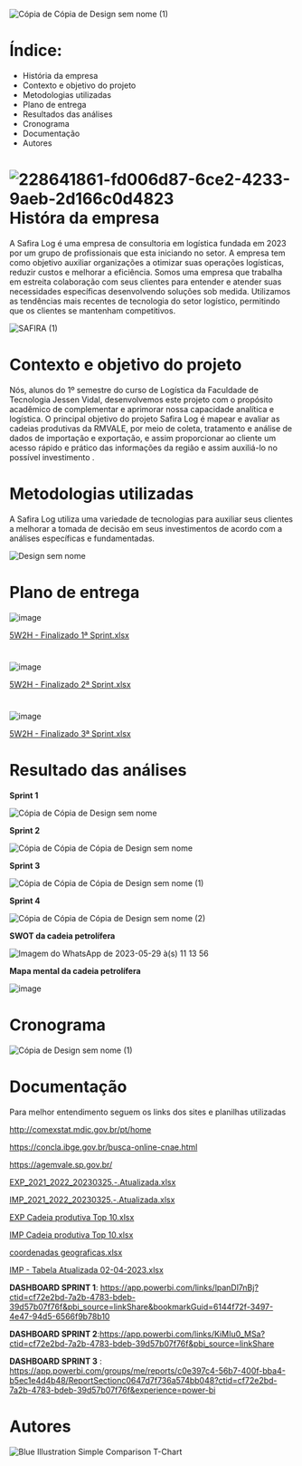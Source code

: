 ![Cópia de Cópia de Design sem nome (1)](https://github.com/JPrudencio/Safira/assets/127873477/17627417-83a6-427c-b3bc-b8bd1b08d21e)






#

# **Índice:**


* História da empresa
*  Contexto e objetivo do projeto
*  Metodologias utilizadas
*  Plano de entrega
*  Resultados das análises
*  Cronograma
*  Documentação
*  Autores


#

#  ![228641861-fd006d87-6ce2-4233-9aeb-2d166c0d4823](https://github.com/JPrudencio/Safira/assets/127873477/470ddb11-734a-49b4-abb5-cf4769d5dbba) Históra da empresa


A Safira Log  é uma empresa de consultoria em logística fundada em 2023 por um grupo de profissionais  que esta iniciando  no setor.  A empresa tem como objetivo auxiliar organizações 
a otimizar suas operações  logísticas, reduzir custos e melhorar a eficiência.
Somos uma empresa que trabalha em estreita colaboração com seus clientes para entender e atender suas necessidades específicas  desenvolvendo soluções sob medida.
Utilizamos as tendências mais recentes  de tecnologia do setor logístico, permitindo que os clientes se mantenham  competitivos.

![SAFIRA (1)](https://github.com/JPrudencio/Safira/assets/127873477/2e3f25e5-5d0a-4523-98e6-62f4cc3da780)

#



#  Contexto e objetivo do projeto



Nós, alunos do 1º semestre do curso de Logística da  Faculdade de Tecnologia Jessen Vidal, desenvolvemos este projeto com o propósito acadêmico de complementar e aprimorar nossa capacidade analítica e logística.
O principal objetivo do projeto Safira Log é  mapear e avaliar as cadeias produtivas da RMVALE, por meio de coleta, tratamento e análise de dados de importação e exportação, e  assim proporcionar ao cliente um  acesso rápido e prático das informações da região  e assim auxiliá-lo no possível investimento .

#
     
     
#  Metodologias utilizadas

A Safira Log  utiliza uma variedade de tecnologias para auxiliar seus clientes a melhorar a  tomada de decisão em seus investimentos  de acordo com a análises específicas e fundamentadas.

![Design sem nome](https://github.com/JPrudencio/Safira/assets/127873477/8021783d-7938-405f-9970-28a7b866940c)


#


#  Plano de entrega


![image](https://github.com/JPrudencio/Safira/assets/128006146/9a59ab9b-c4c7-4c9e-9dca-5c52b11ea712)

[5W2H - Finalizado 1ª Sprint.xlsx](https://github.com/JPrudencio/Safira/files/11256404/5W2H.-.Finalizado.1.Sprint.xlsx)

#

![image](https://github.com/JPrudencio/Safira/assets/128006146/f992a36d-d9fb-47d3-bb4f-528ef3266c09)


[5W2H - Finalizado 2ª Sprint.xlsx](https://github.com/JPrudencio/Safira/files/11315165/5W2H.-.Finalizado.2.Sprint.xlsx)

#

![image](https://github.com/JPrudencio/Safira/assets/128006146/d8691c7a-9fb5-410d-a3d9-43d335483446)

[5W2H - Finalizado 3ª Sprint.xlsx](https://github.com/JPrudencio/Safira/files/11537614/5W2H.-.Finalizado.3.Sprint.xlsx)



#


# Resultado das análises


**Sprint 1**



![Cópia de Cópia de Design sem nome](https://github.com/JPrudencio/Safira/assets/127873477/3e8422ff-915b-4d60-8fff-25b4e6273378)




**Sprint 2**


![Cópia de Cópia de Cópia de Design sem nome](https://github.com/JPrudencio/Safira/assets/127873477/932c4153-e225-4008-8058-04a1544aaa6d)


**Sprint 3**

![Cópia de Cópia de Cópia de Design sem nome (1)](https://github.com/JPrudencio/Safira/assets/127873477/79e8e728-7c72-4cd2-ac6b-e20b246cf236)



**Sprint  4**

![Cópia de Cópia de Cópia de Design sem nome (2)](https://github.com/JPrudencio/Safira/assets/127873477/0aa26850-2eb9-4a35-ae0c-eaddc90bd23a)



**SWOT da cadeia petrolífera**

![Imagem do WhatsApp de 2023-05-29 à(s) 11 13 56](https://github.com/JPrudencio/Safira/assets/127873477/9fa4c1c6-bf2e-41ce-9211-ac750d58739d)


**Mapa mental da cadeia  petrolífera**


![image](https://github.com/JPrudencio/Safira/assets/128006146/b12e6164-e83a-451d-8305-8fdb9e58cfdf)





#

# Cronograma


![Cópia de Design sem nome (1)](https://github.com/JPrudencio/Safira/assets/127873477/251a2f46-537a-43b8-b4d6-3e6b761d9478)





#


#  Documentação

Para melhor entendimento  seguem os links  dos sites e planilhas utilizadas         

http://comexstat.mdic.gov.br/pt/home

https://concla.ibge.gov.br/busca-online-cnae.html

https://agemvale.sp.gov.br/

[EXP_2021_2022_20230325.-.Atualizada.xlsx](https://github.com/JPrudencio/Safira/files/11106315/EXP_2021_2022_20230325.-.Atualizada.xlsx)

[IMP_2021_2022_20230325.-.Atualizada.xlsx](https://github.com/JPrudencio/Safira/files/11106316/IMP_2021_2022_20230325.-.Atualizada.xlsx)

[EXP Cadeia produtiva Top 10.xlsx](https://github.com/JPrudencio/Safira/files/11134765/EXP.Cadeia.produtiva.Top.10.xlsx)

[IMP Cadeia produtiva Top 10.xlsx](https://github.com/JPrudencio/Safira/files/11134768/IMP.Cadeia.produtiva.Top.10.xlsx)

[coordenadas geograficas.xlsx](https://github.com/JPrudencio/Safira/files/11134772/coordenadas.geograficas.xlsx)

[IMP - Tabela Atualizada 02-04-2023.xlsx](https://github.com/JPrudencio/Safira/files/11134778/IMP.-.Tabela.Atualizada.02-04-2023.xlsx)

**DASHBOARD SPRINT 1**: https://app.powerbi.com/links/lpanDl7nBj?ctid=cf72e2bd-7a2b-4783-bdeb-39d57b07f76f&pbi_source=linkShare&bookmarkGuid=6144f72f-3497-4e47-94d5-6566f9b78b10

**DASHBOARD SPRINT 2**:https://app.powerbi.com/links/KiMIu0_MSa?ctid=cf72e2bd-7a2b-4783-bdeb-39d57b07f76f&pbi_source=linkShare

**DASHBOARD SPRINT 3** :  https://app.powerbi.com/groups/me/reports/c0e397c4-56b7-400f-bba4-b5ec1e4d4b48/ReportSectionc0647d7f736a574bb048?ctid=cf72e2bd-7a2b-4783-bdeb-39d57b07f76f&experience=power-bi


#


#  Autores


![Blue Illustration Simple Comparison T-Chart](https://github.com/JPrudencio/Safira/assets/127873477/42e5a43c-5552-417a-a53f-640c0ffa8acb)












